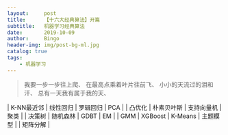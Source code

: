 ```yaml
---
layout:     post
title:      【十六大经典算法】开篇
subtitle:   机器学习经典算法
date:       2019-10-09
author:     Bingo
header-img: img/post-bg-ml.jpg
catalog: true
tags:
    - 机器学习
---
```


> 我要一步一步往上爬、
> 在最高点乘着叶片往前飞、
> 小小的天流过的泪和汗、
> 总有一天我有属于我的天、

| K-NN最近邻 | 线性回归 | 罗辑回归 | PCA |
| 凸优化 | 朴素贝叶斯 | 支持向量机 | 聚类 |
| 决策树 | 随机森林 | GDBT | EM |
| GMM | XGBoost | K-Means | 主题模型 |
| 矩阵分解 |

